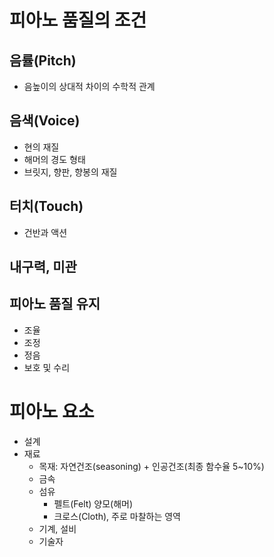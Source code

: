 # 피아노 품질의 조건

## 음률(Pitch)
  - 음높이의 상대적 차이의 수학적 관계

## 음색(Voice)
  - 현의 재질
  - 해머의 경도 형태
  - 브릿지, 향판, 향봉의 재질

## 터치(Touch)
  - 건반과 액션

## 내구력, 미관

## 피아노 품질 유지
  - 조율
  - 조정
  - 정음
  - 보호 및 수리

# 피아노 요소
  - 설계
  - 재료
    - 목재: 자연건조(seasoning) + 인공건조(최종 함수율 5~10%)
    - 금속
    - 섬유
      - 펠트(Felt) 양모(해머)
      - 크로스(Cloth), 주로 마찰하는 영역
    - 기계, 설비
    - 기술자  